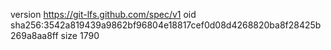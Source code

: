version https://git-lfs.github.com/spec/v1
oid sha256:3542a819439a9862bf96804e18817cef0d08d4268820ba8f28425b269a8aa8ff
size 1790
